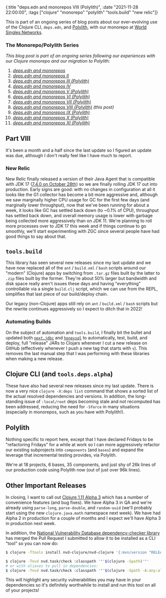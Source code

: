 {:title "deps.edn and monorepos VIII (Polylith)",
 :date "2021-11-28 22:00:00",
 :tags ["clojure" "monorepo" "polylith" "tools.build" "new relic"]}

This is part of an ongoing series of blog posts about our ever-evolving use of the Clojure CLI,
`deps.edn`, and [Polylith](https://polylith.gitbook.io/), with our monorepo at
[World Singles Networks](https://worldsinglesnetworks.com).<!--more-->

### The Monorepo/Polylith Series

_This blog post is part of an ongoing series following our experiences with our Clojure monorepo and our migration to Polylith:_

1. _[deps.edn and monorepos](https://corfield.org/blog/2021/02/23/deps-edn-monorepo/)_
2. _[deps.edn and monorepos II](https://corfield.org/blog/2021/04/21/deps-edn-monorepo-2/)_
3. _[deps.edn and monorepos III (Polylith)](https://corfield.org/blog/2021/06/06/deps-edn-monorepo-3/)_
4. _[deps.edn and monorepos IV](https://corfield.org/blog/2021/07/21/deps-edn-monorepo-4/)_
5. _[deps.edn and monorepos V (Polylith)](https://corfield.org/blog/2021/08/25/deps-edn-monorepo-5/)_
6. _[deps.edn and monorepos VI (Polylith)](https://corfield.org/blog/2021/10/01/deps-edn-monorepo-6/)_
7. _[deps.edn and monorepos VII (Polylith)](https://corfield.org/blog/2021/10/13/deps-edn-monorepo-7/)_
8. _[deps.edn and monorepos VIII (Polylith)](https://corfield.org/blog/2021/11/28/deps-edn-monorepo-8/) (this post)_
9. _[deps.edn and monorepos IX (Polylith)](https://corfield.org/blog/2022/11/05/deps-edn-monorepo-9/)_
10. _[deps.edn and monorepos X (Polylith)](https://corfield.org/blog/2022/12/07/deps-edn-monorepo-10/)_
11. _[deps.edn and monorepos XI (Polylith)](https://corfield.org/blog/2023/07/15/deps-edn-monorepo-11/)_

## Part VIII

It's been a month and a half since the last update so I figured an update was due, although I don't
really feel like I have much to report.

### New Relic

New Relic finally released a version of their Java Agent that is compatible with JDK 17
([7.4.0 on October 28th](https://docs.newrelic.com/docs/release-notes/agent-release-notes/java-release-notes/java-agent-740/))
so we are finally rolling JDK 17 out into production. Early signs are good: with no
changes in configuration at all it looks like the G1 collector has become a bit more aggressive and,
although we saw marginally higher CPU usage for GC for the first few days (and
marginally lower throughput), now that we've been running for about a week, it
looks like GC has settled back down (to ~0.1% of CPU), throughput has settled
back down, and overall memory usage is lower with garbage being collected more
aggressively than on JDK 11. We're planning to roll more processes over to JDK 17
this week and if things continue to go smoothly, we'll start experimenting with
ZGC since several people have had good things to say about that.

## `tools.build`

This library has seen several new releases since my last update and we have
now replaced all of the `ant` / `build.xml` / `bash` scripts around our "modern"
(Clojure) apps by switching from `.tar.gz` files built by the latter to `.zip`
files built by the former. They're about 50% larger but bandwidth and disk
space really aren't issues these days and having "everything" controllable via
a single `build.clj` script, which we can use from the REPL, simplifies that
last piece of our build/deploy chain.

Our legacy (non-Clojure) apps still rely on `ant` / `build.xml` / `bash` scripts
but the rewrite continues aggressively so I expect to ditch that in 2022!

### Automating Builds

On the subject of automation and `tools.build`, I finally bit the bullet and
updated both [`next.jdbc`](https://github.com/seancorfield/next-jdbc) and
[`honeysql`](https://github.com/seancorfield/honeysql) to automatically,
test, build, and deploy, full "release" JARs to Clojars whenever I cut a
new release on GitHub (effectively whenever I push a new tag that starts with `v`).
This removes the last manual step that I was performing with these libraries
when making a new release.

## Clojure CLI (and `tools.deps.alpha`)

These have also had several new releases since my last update. There is now
a very nice `clojure -X:deps list` command that shows a sorted list of the
actual resolved dependencies and versions. In addition, the long-standing
issue of `:local/root` deps becoming stale and not recomputed has been
addressed, reducing the need for `-Sforce` in many situations (especially
in monorepos, such as you have with Polylith!).

## Polylith

Nothing specific to report here, except that I have declared Fridays to
be "refactoring Fridays" for a while at work so I can more aggressively
refactor our existing subprojects into `components` (and `bases`) and
expand the leverage that incremental testing provides, via Polylith.

We're at 18 projects, 6 bases, 35 components, and just shy of 26k lines
of our production code using Polylith now (out of just over 96k lines).

## Other Important Releases

In closing, I want to call out [Clojure 1.11 Alpha 3](https://clojure.org/releases/devchangelog#v1.11.0-alpha3)
which has a number of convenience features (and bug fixes). We have Alpha 3 in QA
and we're already using `parse-long`, `parse-double`, and `random-uuid` (we'll
probably start using the new `clojure.java.math` namespace next week). We have
had Alpha 2 in production for a couple of months and I expect we'll have Alpha
3 in production next week.

In addition, the [National Vulnerability Database dependency-checker library](https://github.com/rm-hull/nvd-clojure/)
has merged the Pull Request I submitted to allow it to be installed as a CLI "tool"
so you can now do:

```bash
$ clojure -Ttools install nvd-clojure/nvd-clojure '{:mvn/version "RELEASE"}' :as nvd

$ clojure -Tnvd nvd.task/check :classpath '"'$(clojure -Spath)'"'
# or with aliases to pull in dependencies:
$ clojure -Tnvd nvd.task/check :classpath '"'$(clojure -Spath -A:any:aliases)'"'
```

This will highlight any security vulnerabilities you may have in your dependencies
so it's definitely worthwhile to install and run this tool on all of your projects!
